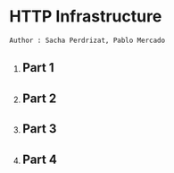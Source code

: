 # HTTP Infrastructure

```
Author : Sacha Perdrizat, Pablo Mercado
```

1. ## Part 1

2. ## Part 2

3. ## Part 3

4. ## Part 4
